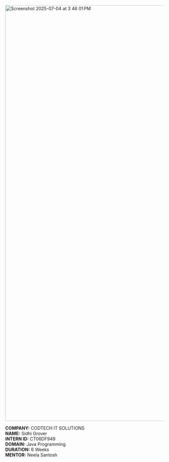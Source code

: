 <img width="1319" alt="Screenshot 2025-07-04 at 3 46 01 PM" src="https://github.com/user-attachments/assets/4eb2e125-9dbc-4d4a-8d6c-e6dd26f37be2" />



**COMPANY:** CODTECH IT SOLUTIONS  
**NAME:** Sidhi Grover  
**INTERN ID:** CT06DF949  
**DOMAIN:** Java Programming  
**DURATION:** 6 Weeks  
**MENTOR:** Neela Santosh
